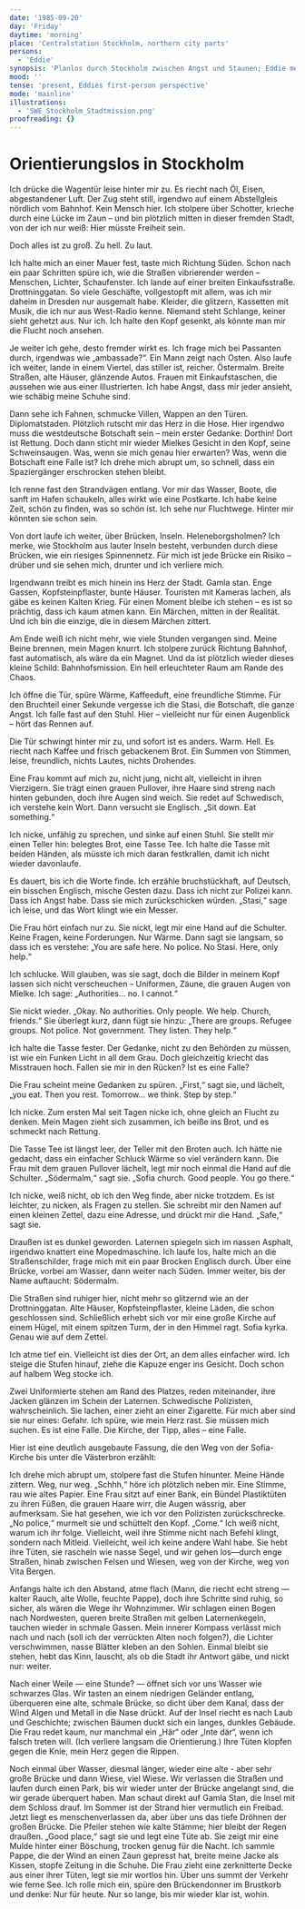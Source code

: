```yaml
---
date: '1985-09-20'
day: 'Friday'
daytime: 'morning'
place: 'Centralstation Stockholm, northern city parts'
persons:
  - 'Eddie'
synopsis: 'Planlos durch Stockholm zwischen Angst und Staunen; Eddie meidet die Botschaften, irrt durch die Stadt und findet in der Bahnhofsmission Wärme und erste Hilfe – ein vorsichtiger Anker in der Fremde.'
mood: ''
tense: 'present, Eddies first-person perspective'
mode: 'mainline'
illustrations:
  - 'SWE_Stockholm_Stadtmission.png'
proofreading: {}
---
```


# Orientierungslos in Stockholm

Ich drücke die Wagentür leise hinter mir zu. Es riecht nach Öl, Eisen,
abgestandener Luft. Der Zug steht still, irgendwo auf einem Abstellgleis
nördlich vom Bahnhof. Kein Mensch hier. Ich stolpere über Schotter, krieche
durch eine Lücke im Zaun – und bin plötzlich mitten in dieser fremden Stadt, von
der ich nur weiß: Hier müsste Freiheit sein.

Doch alles ist zu groß. Zu hell. Zu laut.

Ich halte mich an einer Mauer fest, taste mich Richtung Süden. Schon nach ein
paar Schritten spüre ich, wie die Straßen vibrierender werden – Menschen,
Lichter, Schaufenster. Ich lande auf einer breiten Einkaufsstraße.
Drottninggatan. So viele Geschäfte, vollgestopft mit allem, was ich mir daheim
in Dresden nur ausgemalt habe. Kleider, die glitzern, Kassetten mit Musik, die
ich nur aus West-Radio kenne. Niemand steht Schlange, keiner sieht gehetzt aus.
Nur ich. Ich halte den Kopf gesenkt, als könnte man mir die Flucht noch ansehen.

Je weiter ich gehe, desto fremder wirkt es. Ich frage mich bei Passanten durch,
irgendwas wie „ambassade?“. Ein Mann zeigt nach Osten. Also laufe ich weiter,
lande in einem Viertel, das stiller ist, reicher. Östermalm. Breite Straßen,
alte Häuser, glänzende Autos. Frauen mit Einkaufstaschen, die aussehen wie aus
einer Illustrierten. Ich habe Angst, dass mir jeder ansieht, wie schäbig meine
Schuhe sind.

Dann sehe ich Fahnen, schmucke Villen, Wappen an den Türen. Diplomatstaden.
Plötzlich rutscht mir das Herz in die Hose. Hier irgendwo muss die westdeutsche
Botschaft sein – mein erster Gedanke: Dorthin! Dort ist Rettung. Doch dann
sticht mir wieder Mielkes Gesicht in den Kopf, seine Schweinsaugen. Was, wenn
sie mich genau hier erwarten? Was, wenn die Botschaft eine Falle ist? Ich drehe
mich abrupt um, so schnell, dass ein Spaziergänger erschrocken stehen bleibt.

Ich renne fast den Strandvägen entlang. Vor mir das Wasser, Boote, die sanft im
Hafen schaukeln, alles wirkt wie eine Postkarte. Ich habe keine Zeit, schön zu
finden, was so schön ist. Ich sehe nur Fluchtwege. Hinter mir könnten sie schon
sein.

Von dort laufe ich weiter, über Brücken, Inseln. Heleneborgsholmen? Ich merke,
wie Stockholm aus lauter Inseln besteht, verbunden durch diese Brücken, wie ein
riesiges Spinnennetz. Für mich ist jede Brücke ein Risiko – drüber und sie sehen
mich, drunter und ich verliere mich.

Irgendwann treibt es mich hinein ins Herz der Stadt. Gamla stan. Enge Gassen,
Kopfsteinpflaster, bunte Häuser. Touristen mit Kameras lachen, als gäbe es
keinen Kalten Krieg. Für einen Moment bleibe ich stehen – es ist so prächtig,
dass ich kaum atmen kann. Ein Märchen, mitten in der Realität. Und ich bin die
einzige, die in diesem Märchen zittert.

Am Ende weiß ich nicht mehr, wie viele Stunden vergangen sind. Meine Beine
brennen, mein Magen knurrt. Ich stolpere zurück Richtung Bahnhof, fast
automatisch, als wäre da ein Magnet. Und da ist plötzlich wieder dieses kleine
Schild: Bahnhofsmission. Ein hell erleuchteter Raum am Rande des Chaos.

Ich öffne die Tür, spüre Wärme, Kaffeeduft, eine freundliche Stimme. Für den
Bruchteil einer Sekunde vergesse ich die Stasi, die Botschaft, die ganze Angst.
Ich falle fast auf den Stuhl. Hier – vielleicht nur für einen Augenblick – hört
das Rennen auf.

Die Tür schwingt hinter mir zu, und sofort ist es anders. Warm. Hell. Es riecht
nach Kaffee und frisch gebackenem Brot. Ein Summen von Stimmen, leise,
freundlich, nichts Lautes, nichts Drohendes.

Eine Frau kommt auf mich zu, nicht jung, nicht alt, vielleicht in ihren
Vierzigern. Sie trägt einen grauen Pullover, ihre Haare sind streng nach hinten
gebunden, doch ihre Augen sind weich. Sie redet auf Schwedisch, ich verstehe
kein Wort. Dann versucht sie Englisch. „Sit down. Eat something.“

Ich nicke, unfähig zu sprechen, und sinke auf einen Stuhl. Sie stellt mir einen
Teller hin: belegtes Brot, eine Tasse Tee. Ich halte die Tasse mit beiden
Händen, als müsste ich mich daran festkrallen, damit ich nicht wieder
davonlaufe.

Es dauert, bis ich die Worte finde. Ich erzähle bruchstückhaft, auf Deutsch, ein
bisschen Englisch, mische Gesten dazu. Dass ich nicht zur Polizei kann. Dass ich
Angst habe. Dass sie mich zurückschicken würden. „Stasi,“ sage ich leise, und
das Wort klingt wie ein Messer.

Die Frau hört einfach nur zu. Sie nickt, legt mir eine Hand auf die Schulter.
Keine Fragen, keine Forderungen. Nur Wärme. Dann sagt sie langsam, so dass ich
es verstehe: „You are safe here. No police. No Stasi. Here, only help.“

Ich schlucke. Will glauben, was sie sagt, doch die Bilder in meinem Kopf lassen
sich nicht verscheuchen – Uniformen, Zäune, die grauen Augen von Mielke. Ich
sage: „Authorities… no. I cannot.“

Sie nickt wieder. „Okay. No authorities. Only people. We help. Church, friends.“
Sie überlegt kurz, dann fügt sie hinzu: „There are groups. Refugee groups. Not
police. Not government. They listen. They help.“

Ich halte die Tasse fester. Der Gedanke, nicht zu den Behörden zu müssen, ist
wie ein Funken Licht in all dem Grau. Doch gleichzeitig kriecht das Misstrauen
hoch. Fallen sie mir in den Rücken? Ist es eine Falle?

Die Frau scheint meine Gedanken zu spüren. „First,“ sagt sie, und lächelt, „you
eat. Then you rest. Tomorrow… we think. Step by step.“

Ich nicke. Zum ersten Mal seit Tagen nicke ich, ohne gleich an Flucht zu denken.
Mein Magen zieht sich zusammen, ich beiße ins Brot, und es schmeckt nach
Rettung.

Die Tasse Tee ist längst leer, der Teller mit den Broten auch. Ich hätte nie
gedacht, dass ein einfacher Schluck Wärme so viel verändern kann. Die Frau mit
dem grauen Pullover lächelt, legt mir noch einmal die Hand auf die Schulter.
„Södermalm,“ sagt sie. „Sofia church. Good people. You go there.“

Ich nicke, weiß nicht, ob ich den Weg finde, aber nicke trotzdem. Es ist
leichter, zu nicken, als Fragen zu stellen. Sie schreibt mir den Namen auf einen
kleinen Zettel, dazu eine Adresse, und drückt mir die Hand. „Safe,“ sagt sie.

Draußen ist es dunkel geworden. Laternen spiegeln sich im nassen Asphalt,
irgendwo knattert eine Mopedmaschine. Ich laufe los, halte mich an die
Straßenschilder, frage mich mit ein paar Brocken Englisch durch. Über eine
Brücke, vorbei am Wasser, dann weiter nach Süden. Immer weiter, bis der Name
auftaucht: Södermalm.

Die Straßen sind ruhiger hier, nicht mehr so glitzernd wie an der
Drottninggatan. Alte Häuser, Kopfsteinpflaster, kleine Läden, die schon
geschlossen sind. Schließlich erhebt sich vor mir eine große Kirche auf einem
Hügel, mit einem spitzen Turm, der in den Himmel ragt. Sofia kyrka. Genau wie
auf dem Zettel.

Ich atme tief ein. Vielleicht ist dies der Ort, an dem alles einfacher wird. Ich
steige die Stufen hinauf, ziehe die Kapuze enger ins Gesicht. Doch schon auf
halbem Weg stocke ich.

Zwei Uniformierte stehen am Rand des Platzes, reden miteinander, ihre Jacken
glänzen im Schein der Laternen. Schwedische Polizisten, wahrscheinlich. Sie
lachen, einer zieht an einer Zigarette. Für mich aber sind sie nur eines:
Gefahr. Ich spüre, wie mein Herz rast. Sie müssen mich suchen. Es ist eine
Falle. Die Kirche, der Tipp, alles – eine Falle.

Hier ist eine deutlich ausgebaute Fassung, die den Weg von der Sofia-Kirche bis
unter die Västerbron erzählt:

Ich drehe mich abrupt um, stolpere fast die Stufen hinunter. Meine Hände
zittern. Weg, nur weg. „Schhh,“ höre ich plötzlich neben mir. Eine Stimme, rau
wie altes Papier. Eine Frau sitzt auf einer Bank, ein Bündel Plastiktüten zu
ihren Füßen, die grauen Haare wirr, die Augen wässrig, aber aufmerksam. Sie hat
gesehen, wie ich vor den Polizisten zurückschrecke. „No police,“ murmelt sie und
schüttelt den Kopf. „Come.“ Ich weiß nicht, warum ich ihr folge. Vielleicht,
weil ihre Stimme nicht nach Befehl klingt, sondern nach Mitleid. Vielleicht,
weil ich keine andere Wahl habe. Sie hebt ihre Tüten, sie rascheln wie nasse
Segel, und wir gehen los—durch enge Straßen, hinab zwischen Felsen und Wiesen,
weg von der Kirche, weg von Vita Bergen.

Anfangs halte ich den Abstand, atme flach (Mann, die riecht echt streng — kalter
Rauch, alte Wolle, feuchte Pappe), doch ihre Schritte sind ruhig, so sicher, als
wären die Wege ihr Wohnzimmer. Wir schlagen einen Bogen nach Nordwesten, queren
breite Straßen mit gelben Laternenkegeln, tauchen wieder in schmale Gassen. Mein
innerer Kompass verlässt mich nach und nach (soll ich der verrückten Alten noch
folgen?), die Lichter verschwimmen, nasse Blätter kleben an den Sohlen. Einmal
bleibt sie stehen, hebt das Kinn, lauscht, als ob die Stadt ihr Antwort gäbe,
und nickt nur: weiter.

Nach einer Weile — eine Stunde? — öffnet sich vor uns Wasser wie schwarzes Glas.
Wir tasten an einem niedrigen Geländer entlang, überqueren eine alte, schmale
Brücke, so dicht über dem Kanal, dass der Wind Algen und Metall in die Nase
drückt. Auf der Insel riecht es nach Laub und Geschichte; zwischen Bäumen duckt
sich ein langes, dunkles Gebäude. Die Frau redet kaum, nur manchmal ein „Här“
oder „Inte där“, wenn ich falsch treten will. (Ich verliere langsam die
Orientierung.) Ihre Tüten klopfen gegen die Knie, mein Herz gegen die Rippen.

Noch einmal über Wasser, diesmal länger, wieder eine alte - aber sehr große
Brücke und dann Wiese, viel Wiese. Wir verlassen die Straßen und laufen durch
einen Park, bis wir wieder unter der Brücke angelangt sind, die wir gerade
überquert haben. Man schaut direkt auf Gamla Stan, die Insel mit dem Schloss
drauf. Im Sommer ist der Strand hier vermutlich ein Freibad. Jetzt liegt es
menschenverlassen da, aber über uns das tiefe Dröhnen der großen Brücke. Die
Pfeiler stehen wie kalte Stämme; hier bleibt der Regen draußen. „Good place,“
sagt sie und legt eine Tüte ab. Sie zeigt mir eine Mulde hinter einer Böschung,
trocken genug für die Nacht. Ich sammle Pappe, die der Wind an einen Zaun
gepresst hat, breite meine Jacke als Kissen, stopfe Zeitung in die Schuhe. Die
Frau zieht eine zerknitterte Decke aus einer ihrer Tüten, legt sie mir wortlos
hin. Über uns summt der Verkehr wie ferne See. Ich rolle mich ein, spüre den
Brückendonner im Brustkorb und denke: Nur für heute. Nur so lange, bis mir
wieder klar ist, wohin.
